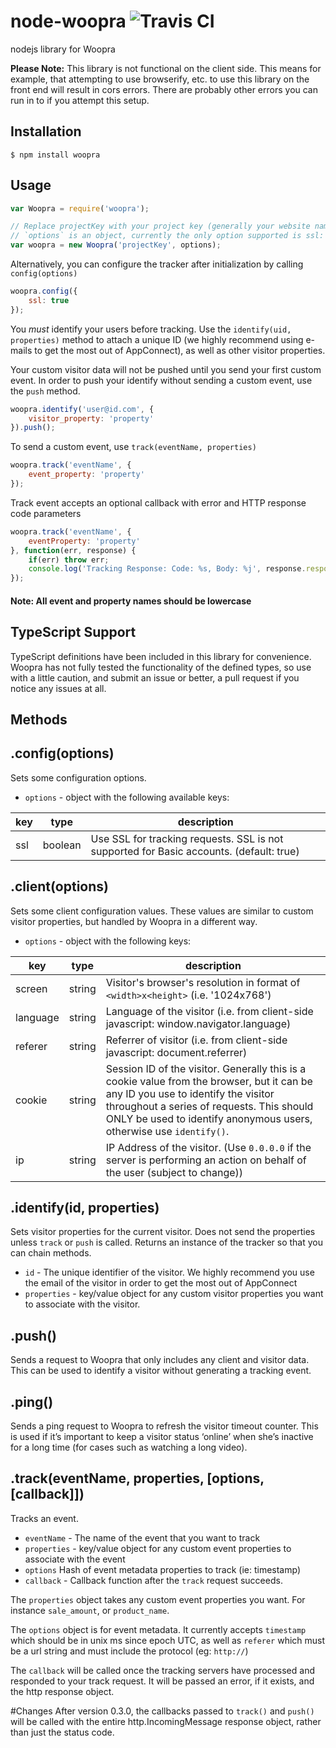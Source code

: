 node-woopra ![Travis CI](https://travis-ci.org/Woopra/node-woopra.svg?branch=master)
===========

nodejs library for Woopra

**Please Note:** This library is not functional on the client side.  This means for example, that attempting to use browserify, etc. to use this library on the front end will result in cors errors.  There are probably other errors you can run in to if you attempt this setup.

## Installation

```
$ npm install woopra
```


## Usage

```javascript
var Woopra = require('woopra');

// Replace projectKey with your project key (generally your website name)
// `options` is an object, currently the only option supported is ssl: <true|false> (default: true)
var woopra = new Woopra('projectKey', options);
```

Alternatively, you can configure the tracker after initialization by calling `config(options)`

```javascript
woopra.config({
    ssl: true
});
```

You *must* identify your users before tracking. Use the `identify(uid, properties)` method to attach a unique ID (we highly recommend using e-mails to get the most out of AppConnect), as well as other visitor properties.

Your custom visitor data will not be pushed until you send your first custom event. In order to push your identify without sending a custom event, use the `push` method.

```javascript
woopra.identify('user@id.com', {
    visitor_property: 'property'
}).push();
```

To send a custom event, use `track(eventName, properties)`

```javascript
woopra.track('eventName', {
    event_property: 'property'
});
```

Track event accepts an optional callback with error and HTTP response code parameters

```javascript
woopra.track('eventName', {
    eventProperty: 'property'
}, function(err, response) {
	if(err) throw err;
	console.log('Tracking Response: Code: %s, Body: %j', response.responseCode, response.body); //200 if OK
});
```

#### Note: All event and property names should be lowercase

## TypeScript Support
TypeScript definitions have been included in this library for convenience.  Woopra has not fully tested the functionality of the defined types, so use with a little caution, and submit an issue or better, a pull request if you notice any issues at all.


## Methods

## .config(options)
Sets some configuration options.

* `options` - object with the following available keys:

 key    | type   | description
 ------ | ------ | -----------
ssl | boolean | Use SSL for tracking requests.  SSL is not supported for Basic accounts.  (default: true)

## .client(options)
Sets some client configuration values.  These values are similar to custom visitor properties, but handled by Woopra in a different way.

* `options` - object with the following keys:

 key    | type   | description
 ------ | ------ | -----------
 screen | string | Visitor's browser's resolution in format of `<width>x<height>` (i.e. '1024x768')
language | string | Language of the visitor (i.e. from client-side javascript: window.navigator.language)
referer | string | Referrer of visitor (i.e. from client-side javascript: document.referrer)
cookie | string | Session ID of the visitor.  Generally this is a cookie value from the browser, but it can be any ID you use to identify the visitor throughout a series of requests.  This should ONLY be used to identify anonymous users, otherwise use `identify()`.
ip | string | IP Address of the visitor.  (Use `0.0.0.0` if the server is performing an action on behalf of the user (subject to change))

## .identify(id, properties)
Sets visitor properties for the current visitor.  Does not send the properties unless `track` or `push` is called.  Returns an instance of the tracker so that you can chain methods.

* `id` - The unique identifier of the visitor.  We highly recommend you use the email of the visitor in order to get the most out of AppConnect
* `properties` - key/value object for any custom visitor properties you want to associate with the visitor.

## .push()
Sends a request to Woopra that only includes any client and visitor data.  This can be used to identify a visitor without generating a tracking event.

## .ping()
Sends a ping request to Woopra to refresh the visitor timeout counter. This is used if it’s important to keep a visitor status ‘online’ when she’s inactive for a long time (for cases such as watching a long video).

## .track(eventName, properties, [options, [callback]])
Tracks an event.

* `eventName` - The name of the event that you want to track
* `properties` - key/value object for any custom event properties to associate with the event
* `options` Hash of event metadata properties to track (ie: timestamp)
* `callback` - Callback function after the `track` request succeeds.

The `properties` object takes any custom event properties you want.  For instance `sale_amount`, or `product_name`.

The `options` object is for event metadata.  It currently accepts `timestamp` which should be in unix ms since epoch UTC, as well as `referer` which must be a url string and must include the protocol (eg: `http://`)

The `callback` will be called once the tracking servers have processed and responded to your track request.  It will be passed an error, if it exists, and the http response object.

#Changes
After version 0.3.0, the callbacks passed to `track()` and `push()` will be called with the entire http.IncomingMessage response object, rather than just the status code.
